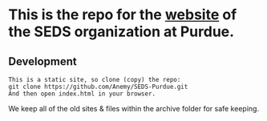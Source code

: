 This is the repo for the [website](https://engineering.purdue.edu/AAE/academics/studentorgs/seds) of the SEDS organization at Purdue.
=========

Development
----------

```
This is a static site, so clone (copy) the repo:
git clone https://github.com/Anemy/SEDS-Purdue.git
And then open index.html in your browser.
```

We keep all of the old sites & files within the archive folder for safe keeping.
